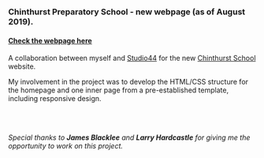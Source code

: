 <h3>Chinthurst Preparatory School - new webpage (as of August 2019).</h3>
<h4><a href="https://akrasiel1.github.io/Chinthurst-Prep-School/">Check the webpage here</a></h4>

<p>A collaboration between myself and <a href='https://www.studio44.agency/'>Studio44</a> for the new <a href='https://www.chinthurstschool.co.uk/'>Chinthurst School</a> website.</p>
<p>My involvement in the project was to develop the HTML/CSS structure for the homepage and one inner page from a pre-established template, including responsive design.</p>
<br>
<br>
<p><em>Special thanks to <strong>James Blacklee</strong> and <strong>Larry Hardcastle</strong> for giving me the opportunity to work on this project.</em></p>
